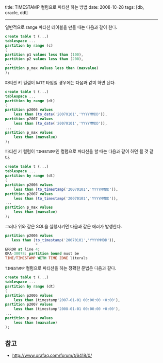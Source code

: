 title: TIMESTAMP 컬럼으로 파티션 하는 방법
date: 2008-10-28
tags: [db, oracle, ddl]

---
일반적으로 range 파티션 테이블을 만들 때는 다음과 같이 한다.
<!--more-->

```sql
create table t (...)
tablespace ...
partition by range (c)
(
partition p1 values less than (100),
partition p2 values less than (200),
...
partition p_max values less than (maxvalue)
);
```

파티션 키 컬럼이 `DATE` 타입일 경우에는 다음과 같이 하면 된다.

```sql
create table t (...)
tablespace ...
partition by range (dt)
(
partition p2006 values
    less than (to_date('20070101','YYYYMMDD')),
partition p2007 values
    less than (to_date('20070101','YYYYMMDD')),
...
partition p_max values
    less than (maxvalue)
);
```

파티션 키 컬럼이 `TIMESTAMP`인 컬럼으로 파티션을 할 때는 다음과 같이 하면 될 것 같다.

```sql
create table t (...)
tablespace ...
partition by range (dt)
(
partition p2006 values
    less than (to_timestamp('20070101','YYYYMMDD')),
partition p2007 values
    less than (to_timestamp('20070101','YYYYMMDD')),
...
partition p_max values
    less than (maxvalue)
);
```

그러나 위와 같은 SQL을 실행시키면 다음과 같은 에러가 발생한다.

```sql
partition p2006 values
   less than (to_timestamp('20070101','YYYYMMDD')),
              *
ERROR at line 4:
ORA-30078: partition bound must be
TIME/TIMESTAMP WITH TIME ZONE literals
```

`TIMESTAMP` 컬럼으로 파티션을 하는 정확한 문법은 다음과 같다.

```sql
create table t (...)
tablespace ...
partition by range (dt)
(
partition p2006 values
    less than (timestamp'2007-01-01 00:00:00 +0:00'),
partition p2007 values
    less than (timestamp'2008-01-01 00:00:00 +0:00'),
...
partition p_max values
    less than (maxvalue)
);
```

## 참고
* http://www.orafaq.com/forum/t/6418/0/
